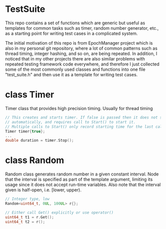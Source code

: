 # TestSuite
This repo contains a set of functions which are generic but useful as templates for common tasks such as timer, random number generator, etc., as a starting point for writing test cases in a complicated system.

The initial motivation of this repo is from EpochManager project which is also in my personal git repository, where a lot of common patterns such as thread timing, integer hashing, and so on, are being repeated. In addition, I noticed that in my other projects there are also similar problems with repeated testing framework code everywhere, and therefore I just collected some of the most commonly used classes and functions into one file "test_suite.h" and then use it as a template for writing test cases.

class Timer
===========
Timer class that provides high precision timing. Usually for thread timing

```c
// This creates and starts timer. If false is passed then it does not start
// automatically, and requires call to Start() to start it.
// Multiple calls to Start() only record starting time for the last call
Timer timer{true};
...
double duration = timer.Stop();
```

class Random
============
Random class generates random number in a given constant interval. Node that the interval is specified as part of the template argument, limiting its usage since it does not accept run-time variables. Also note that the interval given is half-open, i.e. [lower, upper).

```c
// Integer type, low
Random<uint64_t, 0UL, 100UL> r{};

// Either call Get() explicitly or use operator()
uint64_t t1 = r.Get();
uint64_t t2 = r();
```


